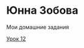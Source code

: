 

# Юнна Зобова
Мои домашние задания

[Урок 12](YunnaZobova.github.io/Lesson_12/ "Домашняя работа по 12 уроку")
